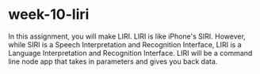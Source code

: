 # week-10-liri

In this assignment, you will make LIRI. LIRI is like iPhone's SIRI. However, while SIRI is a Speech Interpretation 
and Recognition Interface, LIRI is a Language Interpretation and Recognition Interface. LIRI will be a command line node app that takes in parameters and gives you back data.

